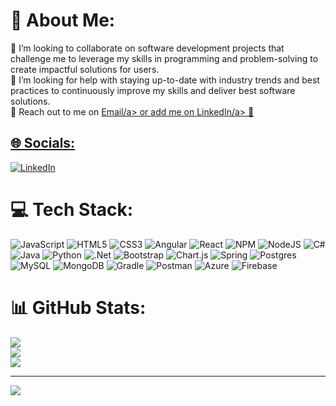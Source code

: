 # 💫 About Me:
👯 I’m looking to collaborate on software development projects that challenge me to leverage my skills in programming and problem-solving to create impactful solutions for users.<br>🤝 I’m looking for help with staying up-to-date with industry trends and best practices to continuously improve my skills and deliver best software solutions.<br>💬 Reach out to me on <a href="nidazaki97@gmail.com">Email/a> or add me on <a href="https://www.linkedin.com/in/nida-zaki-5141a6229/">LinkedIn/a> 🙂<br>


## 🌐 Socials:
[![LinkedIn](https://img.shields.io/badge/LinkedIn-%230077B5.svg?logo=linkedin&logoColor=white)](https://linkedin.com/in/nida-zaki-5141a6229/) 

# 💻 Tech Stack:
![JavaScript](https://img.shields.io/badge/javascript-%23323330.svg?style=for-the-badge&logo=javascript&logoColor=%23F7DF1E) ![HTML5](https://img.shields.io/badge/html5-%23E34F26.svg?style=for-the-badge&logo=html5&logoColor=white) ![CSS3](https://img.shields.io/badge/css3-%231572B6.svg?style=for-the-badge&logo=css3&logoColor=white) ![Angular](https://img.shields.io/badge/angular-%23DD0031.svg?style=for-the-badge&logo=angular&logoColor=white) ![React](https://img.shields.io/badge/react-%2320232a.svg?style=for-the-badge&logo=react&logoColor=%2361DAFB) ![NPM](https://img.shields.io/badge/NPM-%23000000.svg?style=for-the-badge&logo=npm&logoColor=white) ![NodeJS](https://img.shields.io/badge/node.js-6DA55F?style=for-the-badge&logo=node.js&logoColor=white) ![C#](https://img.shields.io/badge/c%23-%23239120.svg?style=for-the-badge&logo=c-sharp&logoColor=white) ![Java](https://img.shields.io/badge/java-%23ED8B00.svg?style=for-the-badge&logo=java&logoColor=white) ![Python](https://img.shields.io/badge/python-3670A0?style=for-the-badge&logo=python&logoColor=ffdd54) ![.Net](https://img.shields.io/badge/.NET-5C2D91?style=for-the-badge&logo=.net&logoColor=white) ![Bootstrap](https://img.shields.io/badge/bootstrap-%23563D7C.svg?style=for-the-badge&logo=bootstrap&logoColor=white) ![Chart.js](https://img.shields.io/badge/chart.js-F5788D.svg?style=for-the-badge&logo=chart.js&logoColor=white) ![Spring](https://img.shields.io/badge/spring-%236DB33F.svg?style=for-the-badge&logo=spring&logoColor=white) ![Postgres](https://img.shields.io/badge/postgres-%23316192.svg?style=for-the-badge&logo=postgresql&logoColor=white) ![MySQL](https://img.shields.io/badge/mysql-%2300f.svg?style=for-the-badge&logo=mysql&logoColor=white) ![MongoDB](https://img.shields.io/badge/MongoDB-%234ea94b.svg?style=for-the-badge&logo=mongodb&logoColor=white) ![Gradle](https://img.shields.io/badge/Gradle-02303A.svg?style=for-the-badge&logo=Gradle&logoColor=white) ![Postman](https://img.shields.io/badge/Postman-FF6C37?style=for-the-badge&logo=postman&logoColor=white) ![Azure](https://img.shields.io/badge/azure-%230072C6.svg?style=for-the-badge&logo=azure-devops&logoColor=white) ![Firebase](https://img.shields.io/badge/firebase-%23039BE5.svg?style=for-the-badge&logo=firebase)
# 📊 GitHub Stats:
![](https://github-readme-stats.vercel.app/api?username=NidaZaki&theme=dark&hide_border=false&include_all_commits=true&count_private=true)<br/>
![](https://github-readme-streak-stats.herokuapp.com/?user=NidaZaki&theme=dark&hide_border=false)<br/>
![](https://github-readme-stats.vercel.app/api/top-langs/?username=NidaZaki&theme=dark&hide_border=false&include_all_commits=true&count_private=true&layout=compact)

---
[![](https://visitcount.itsvg.in/api?id=NidaZaki&icon=5&color=0)](https://visitcount.itsvg.in)

<!-- Proudly created with GPRM ( https://gprm.itsvg.in ) -->
